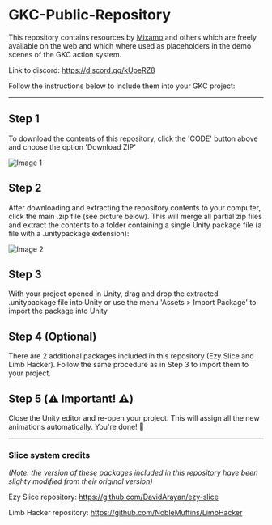# GKC-Public-Repository

This repository contains resources by [Mixamo](https://www.mixamo.com/#/) and others which are freely available on the web and which where used as placeholders in the demo scenes of the GKC action system.  

Link to discord: https://discord.gg/kUpeRZ8

Follow the instructions below to include them into your GKC project:

--------------------------------------------------------------------------------------------

## Step 1

To download the contents of this repository,  click the 'CODE' button above and choose the option 'Download ZIP'

![Image 1](https://github.com/sr3888/GKC-Public-Repository/blob/master/animations%202.png)

## Step 2 

After downloading and extracting the repository contents to your computer, click the main .zip file (see picture below).
This will merge all partial zip files and extract the contents to a folder containing a single Unity package file (a file with a .unitypackage extension):

![Image 2](https://github.com/sr3888/GKC-Public-Repository/blob/master/animations%201.png)

## Step 3 

With your project opened in Unity, drag and drop the extracted .unitypackage file into Unity or use the menu 'Assets > Import Package' to import the package into Unity

## Step 4 (Optional)

There are 2 additional packages included in this repository (Ezy Slice and Limb Hacker).
Follow the same procedure as in Step 3 to import them to your project.

## Step 5 (⚠️ Important! ⚠️)

Close the Unity editor and re-open your project. This will assign all the new animations automatically. 
You're done! 🎉

--------------------------------------------------------------------------------------------

### Slice system credits

_(Note: the version of these packages included in this repository have been slighty modified from their original version)_ 

Ezy Slice repository: https://github.com/DavidArayan/ezy-slice

Limb Hacker repository: https://github.com/NobleMuffins/LimbHacker
